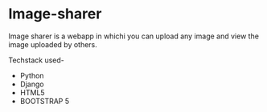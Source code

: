  
# Image-sharer 



Image sharer is a webapp in whichi you can upload any image and view the image uploaded by others.

Techstack used-
* Python
* Django
* HTML5
* BOOTSTRAP 5






<p align="center">

</p>

